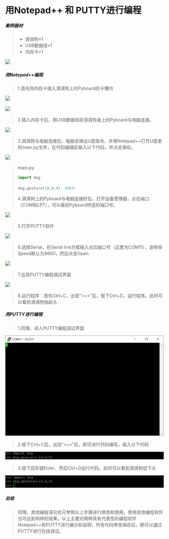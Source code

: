 # 用Notepad++ 和 PUTTY进行编程

##### 案例器材

>* 湃湃狗×1
>* USB数据线×1
>* 内存卡×1

![](/pic/ch3/3.2.1/1.png)

##### 用Notepad++编程

>1.首先将内存卡插入湃湃狗上的Pyboard的卡槽内

![](/pic/ch3/3.2.1/2.png)

![](/pic/ch3/3.2.1/3.png)

>2.插入内存卡后，用USB数据线将湃湃狗身上的Pyboard与电脑连接。

![](/pic/ch3/3.2.1/4.png)

>3.湃湃狗与电脑连接后，电脑会弹出U盘指令，并用Notepad++打开U盘里的main.py文件，在代码编辑区输入以下代码，并点击保存。

![](/pic/ch3/3.2.1/5.png)

>main.py
>
>
>```python
>import dog
>
>dog.gesture(10,0,0)  #抬头
>```

>4.湃湃狗上的Pyboard与电脑连接好后，打开设备管理器，点击端口（COM和LPT），可以看到Pyboard所连的端口号。

![](/pic/ch3/3.2.1/7.png)

>5.打开PUTTY软件

![](/pic/ch3/3.2.1/8.png)

>6.选择Serial，在Serial line方框输入对应端口号（这里为COM11），波特率Speed默认为9600，然后点击Open

![](/pic/ch3/3.2.1/9.png)

>7.出现PUTTY编程调试界面

![](/pic/ch3/3.2.1/10.png)

>8.运行程序：首先Ctrl+C，出现“>>>”后，按下Ctrl+D，运行程序。此时可以看到湃湃狗抬起头

##### 用PUTTY进行编程

>1.同理，进入PUTTY编程调试界面

![](/pic/ch3/3.2.1/11.png)

>2.按下Crtl+C后，出现”>>>“后，即可进行代码编写。输入以下代码

![](/pic/ch3/3.2.1/12.png)

>3.按下回车键Enter，然后Ctrl+D运行代码。此时可以看到湃湃狗低下头

![](/pic/ch3/3.2.1/13.png)

##### 总结
>同理，其他编程语句也可参照以上步骤进行修改和使用，使用其他编程软件也可达到同样的效果。以上主要对两种具有代表性的编程软件Notepad++和PUTTY进行展示和说明，所有代码修改保存后，都可以通过PUTTY进行在线调试。